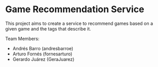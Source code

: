 # Game Recommendation Service

This project aims to create a service to recommend games based on a given game and the tags that describe it.

Team Members:
* Andrés Barro (andresbarroe)
* Arturo Fornés (fornesarturo)
* Gerardo Juárez (GeraJuarez)

